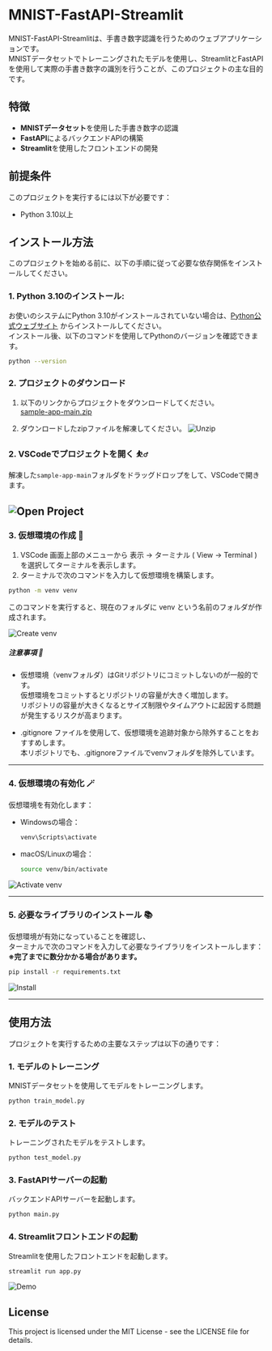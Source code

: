 # MNIST-FastAPI-Streamlit

MNIST-FastAPI-Streamlitは、手書き数字認識を行うためのウェブアプリケーションです。  
MNISTデータセットでトレーニングされたモデルを使用し、StreamlitとFastAPIを使用して実際の手書き数字の識別を行うことが、このプロジェクトの主な目的です。

## 特徴
- **MNISTデータセット**を使用した手書き数字の認識
- **FastAPI**によるバックエンドAPIの構築
- **Streamlit**を使用したフロントエンドの開発

## 前提条件
このプロジェクトを実行するには以下が必要です：
- Python 3.10以上

## インストール方法
このプロジェクトを始める前に、以下の手順に従って必要な依存関係をインストールしてください。

### 1. Python 3.10のインストール:  
お使いのシステムにPython 3.10がインストールされていない場合は、[Python公式ウェブサイト](https://www.python.org/downloads/) からインストールしてください。  
インストール後、以下のコマンドを使用してPythonのバージョンを確認できます。

```bash
python --version
```

### 2. プロジェクトのダウンロード
1. 以下のリンクからプロジェクトをダウンロードしてください。  
[sample-app-main.zip](https://github.com/Gohei/sample-app/archive/refs/heads/main.zip)

2. ダウンロードしたzipファイルを解凍してください。
![Unzip](./gif/unzip.gif)

### 2. VSCodeでプロジェクトを開く ⛹️‍♂️
解凍した`sample-app-main`フォルダをドラッグドロップをして、VSCodeで開きます。

![Open Project](./gif/open_project.gif)
---

### 3. 仮想環境の作成 🔮
1. VSCode 画面上部のメニューから 表示 -> ターミナル ( View -> Terminal ) を選択してターミナルを表示します。
2. ターミナルで次のコマンドを入力して仮想環境を構築します。
```bash
python -m venv venv
```
このコマンドを実行すると、現在のフォルダに venv という名前のフォルダが作成されます。  

![Create venv](./gif/create_venv.gif)


##### 注意事項 🚨
- 仮想環境（venvフォルダ）はGitリポジトリにコミットしないのが一般的です。  
仮想環境をコミットするとリポジトリの容量が大きく増加します。  
リポジトリの容量が大きくなるとサイズ制限やタイムアウトに起因する問題が発生するリスクが高まります。

- .gitignore ファイルを使用して、仮想環境を追跡対象から除外することをおすすめします。  
本リポジトリでも、.gitignoreファイルでvenvフォルダを除外しています。

---

### 4. 仮想環境の有効化 🪄
仮想環境を有効化します：
- Windowsの場合：
    ```bash
    venv\Scripts\activate
    ```
- macOS/Linuxの場合：
    ```bash
    source venv/bin/activate
    ```
![Activate venv](./gif/activate_venv.gif)

---

### 5. 必要なライブラリのインストール 📚
仮想環境が有効になっていることを確認し、  
ターミナルで次のコマンドを入力して必要なライブラリをインストールします：  
**※完了までに数分かかる場合があります。**

```bash
pip install -r requirements.txt
```
![Install](./gif/install_modules.gif)

---

## 使用方法
プロジェクトを実行するための主要なステップは以下の通りです：

### 1. モデルのトレーニング
MNISTデータセットを使用してモデルをトレーニングします。
```bash
python train_model.py
```

### 2. モデルのテスト
トレーニングされたモデルをテストします。
```bash
python test_model.py
```

### 3. FastAPIサーバーの起動
バックエンドAPIサーバーを起動します。
```bash
python main.py
```

### 4. Streamlitフロントエンドの起動
Streamlitを使用したフロントエンドを起動します。
```bash
streamlit run app.py
```
![Demo](./gif/demo.gif)

## License
This project is licensed under the MIT License - see the LICENSE file for details.